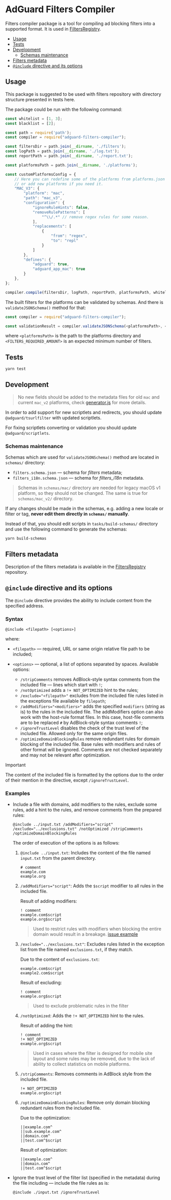 # AdGuard Filters Compiler

Filters compiler package is a tool for compiling ad blocking filters into a supported format.
It is used in [FiltersRegistry].

- [Usage](#usage)
- [Tests](#tests)
- [Development](#development)
    - [Schemas maintenance](#schemas-maintenance)
- [Filters metadata](#filters-metadata)
- [`@include` directive and its options](#include-directive)

## Usage

This package is suggested to be used with filters repository with directory structure presented in tests here.

The package could be run with the following command:

```javascript
const whitelist = [1, 3];
const blacklist = [2];

const path = require('path');
const compiler = require("adguard-filters-compiler");

const filtersDir = path.join(__dirname, './filters');
const logPath = path.join(__dirname, './log.txt');
const reportPath = path.join(__dirname, './report.txt');

const platformsPath = path.join(__dirname, './platforms');

const customPlatformsConfig = {
    // Here you can redefine some of the platforms from platforms.json
    // or add new platforms if you need it.
    "MAC_V3": {
        "platform": "mac",
        "path": "mac_v3",
        "configuration": {
            "ignoreRuleHints": false,
            "removeRulePatterns": [
                "^\\/.*" // remove regex rules for some reason.
            ],
            "replacements": [
                {
                    "from": "regex",
                    "to": "repl"
                }
            ]
        },
        "defines": {
            "adguard": true,
            "adguard_app_mac": true
        }
    },
};

compiler.compile(filtersDir, logPath, reportPath, platformsPath, whitelist, blacklist, customPlatformsConfig);
```

The built filters for the platforms can be validated by schemas.
And there is `validateJSONSchema()` method for that:

```javascript
const compiler = require("adguard-filters-compiler");

const validationResult = compiler.validateJSONSchema(<platformsPath>, <FILTERS_REQUIRED_AMOUNT>);
```

where `<platformsPath>` is the path to the platforms directory
and `<FILTERS_REQUIRED_AMOUNT>` is an expected minimum number of filters.

## Tests

```bash
yarn test
```

## Development

> No new fields should be added to the metadata files for old `mac` and current `mac_v2` platforms,
> check [generator.js](./src/main/platforms/generator.js) for more details.

In order to add support for new scriptlets and redirects,
you should update `@adguard/tsurlfilter` with updated scriptlets.

For fixing scriptlets converting or validation you should update `@adguard/scriptlets`.

### Schemas maintenance

Schemas which are used for `validateJSONSchema()` method are located in `schemas/` directory:

- `filters.schema.json` — schema for *filters* metadata;
- `filters_i18n.schema.json` — schema for *filters_i18n* metadata.

> Schemas in `schemas/mac/` directory are needed for legacy macOS v1 platform, so they should not be changed.
> The same is true for `schemas/mac_v2/` directory.

If any changes should be made in the schemas, e.g. adding a new locale or filter or tag,
**never edit them directly in `schemas/` manually**.

Instead of that, you should edit scripts in `tasks/build-schemas/` directory
and use the following command to generate the schemas:

```bash
yarn build-schemas
```

## Filters metadata

Description of the filters metadata is available in the [FiltersRegistry][filters-metadata] repository.

## <a name="include-directive"></a> `@include` directive and its options

The `@include` directive provides the ability to include content from the specified address.

### Syntax

```text
@include <filepath> [<options>]
```

where:

- `<filepath>` — required, URL or same origin relative file path to be included;
- `<options>` — optional, a list of options separated by spaces.
  Available options:

    - `/stripComments` removes AdBlock-style syntax comments from the included file — lines which start with `!`;
    - `/notOptimized` adds a `!+ NOT_OPTIMIZED` hint to the rules;
    - `/exclude="<filepath>"` excludes from the included file rules
      listed in the exceptions file available by `filepath`;
    - `/addModifiers="<modifiers>"` adds the specified `modifiers` (string as is) to the rules in the included file.
      The addModifiers option can also work with the host-rule format files.
      In this case, host-file comments are to be replaced `#` by AdBlock-style syntax comments `!`;
    - `/ignoreTrustLevel` disables the check of the trust level of the included file.
      Allowed only for the same origin files.
    - `/optimizeDomainBlockingRules` remove redundant rules for domain blocking of the included file.
      Base rules with modifiers and rules of other format will be ignored.
      Comments are not checked separately and may not be relevant after optimization.

> [!IMPORTANT]
> The content of the included file is formatted by the options due to the order of their mention in the directive,
> except `/ignoreTrustLevel`.

### Examples

- Include a file with domains, add modifiers to the rules, exclude some rules,
   add a hint to the rules, and remove comments from the prepared rules:

    ```adblock
    @include ../input.txt /addModifiers="script" /exclude="../exclusions.txt" /notOptimized /stripComments /optimizeDomainBlockingRules
    ```

    The order of execution of the options is as follows:

    1. `@include ../input.txt`: Includes the content of the file named `input.txt` from the parent directory.

        ``` adblock
        # comment
        example.com
        example.org
        ```

    1. `/addModifiers="script"`: Adds the `$script` modifier to all rules in the included file.

        Result of adding modifiers:

        ``` adblock
        ! comment
        example.com$script
        example.org$script
        ```

        > Used to restrict rules with modifiers when blocking the entire domain would result in a breakage.
        > [issue example](https://github.com/AdguardTeam/FiltersCompiler/issues/190)

    1. `/exclude="../exclusions.txt"`: Excludes rules listed in the exception list from the file named `exclusions.txt`, if they match.

        Due to the content of `exclusions.txt`:

        ``` adblock
        example.com$script
        example2.com$script
        ```

        Result of excluding:

        ``` adblock
        ! comment
        example.org$script
        ```

        > Used to exclude problematic rules in the filter

    1. `/notOptimized`: Adds the `!+ NOT_OPTIMIZED` hint to the rules.

        Result of adding the hint:

        ``` adblock
        ! comment
        !+ NOT_OPTIMIZED
        example.org$script
        ```

        > Used in cases where the filter is designed for mobile site layout and some rules may be removed,
        > due to the lack of ability to collect statistics on mobile platforms.

    1. `/stripComments`: Removes comments in AdBlock style from the included file.

        ``` adblock
        !+ NOT_OPTIMIZED
        example.org$script
        ```

    1. `/optimizeDomainBlockingRules`: Remove only domain blocking redundant rules from the included file.

        Due to the optimization:

        ``` adblock
        ||example.com^
        ||sub.example.com^
        ||domain.com^
        ||test.com^$script
        ```

        Result of optimization:

         ``` adblock
        ||example.com^
        ||domain.com^
        ||test.com^$script
        ```

- Ignore the trust level of the filter list (specified in the metadata) during the file including —
  include the file rules as is:

    ```adblock
    @include ./input.txt /ignoreTrustLevel
    ```

[FiltersRegistry]: https://github.com/AdguardTeam/FiltersRegistry/
[filters-metadata]: https://github.com/AdguardTeam/FiltersRegistry/blob/master/README.md#filters-metadata
